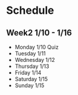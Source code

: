 # Schedule
## Week2 1/10 - 1/16
* Monday 1/10
  Quiz
* Tuesday 1/11
* Wednesday 1/12
* Thursday 1/13
* Friday 1/14
* Saturday 1/15
* Sunday 1/15
